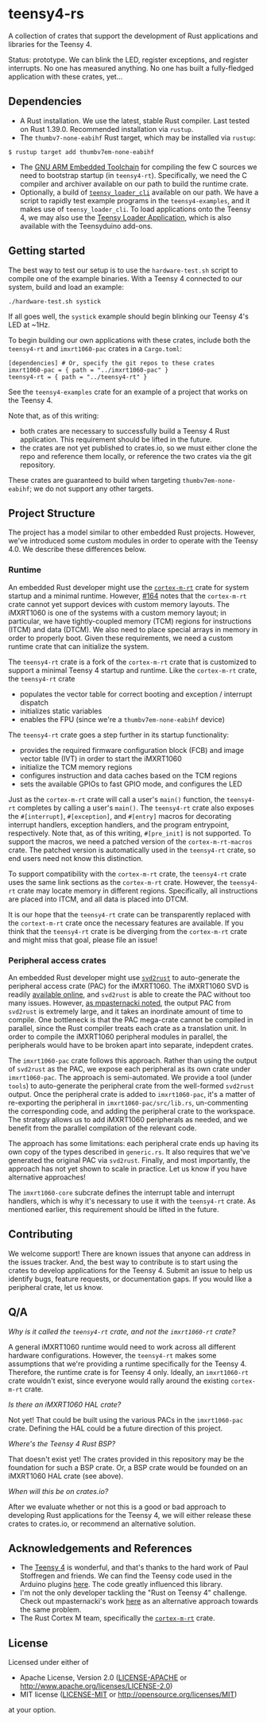 # teensy4-rs

A collection of crates that support the development of Rust applications and libraries for the Teensy 4.

Status: prototype. We can blink the LED, register exceptions, and register interrupts. No one has measured anything. No one has built a fully-fledged application with these crates, yet...

## Dependencies

- A Rust installation. We use the latest, stable Rust compiler. Last tested on Rust 1.39.0. Recommended installation via `rustup`.
- The `thumbv7-none-eabihf` Rust target, which may be installed via `rustup`:

```
$ rustup target add thumbv7em-none-eabihf
```

- The [GNU ARM Embedded Toolchain](https://developer.arm.com/tools-and-software/open-source-software/developer-tools/gnu-toolchain/gnu-rm) for compiling the few C sources we need to bootstrap startup (in `teensy4-rt`). Specifically, we need the C compiler and archiver available on our path to build the runtime crate.
- Optionally, a build of [`teensy_loader_cli`](https://github.com/PaulStoffregen/teensy_loader_cli) available on our path. We have a script to rapidly test example programs in the `teensy4-examples`, and it makes use of `teensy_loader_cli`. To load applications onto the Teensy 4, we may also use the [Teensy Loader Application](https://www.pjrc.com/teensy/loader.html), which is also available with the Teensyduino add-ons.

## Getting started

The best way to test our setup is to use the `hardware-test.sh` script to compile one of the example binaries. With a Teensy 4 connected to our system, build and load an example:

```
./hardware-test.sh systick
```

If all goes well, the `systick` example should begin blinking our Teensy 4's LED at ~1Hz.

To begin building our own applications with these crates, include both the `teensy4-rt` and `imxrt1060-pac` crates in a `Cargo.toml`:

```
[dependencies] # Or, specify the git repos to these crates
imxrt1060-pac = { path = "../imxrt1060-pac" }
teensy4-rt = { path = "../teensy4-rt" }
```

See the `teensy4-examples` crate for an example of a project that works on the Teensy 4.

Note that, as of this writing:

- both crates are necessary to successfully build a Teensy 4 Rust application. This requirement should be lifted in the future.
- the crates are not yet published to crates.io, so we must either clone the repo and reference them locally, or reference the two crates via the git repository.

These crates are guaranteed to build when targeting `thumbv7em-none-eabihf`; we do not support
any other targets.

## Project Structure

The project has a model similar to other embedded Rust projects. However, we've introduced some custom modules in order to operate with the Teensy 4.0. We describe these differences below.

### Runtime

An embedded Rust developer might use the [`cortex-m-rt`](https://crates.io/crates/cortex-m-rt) crate for system startup and a minimal runtime. However, [#164](https://github.com/rust-embedded/cortex-m-rt/issues/164) notes that the `cortex-m-rt` crate cannot yet support devices with custom memory layouts. The iMXRT1060 is one of the systems with a custom memory layout; in particular, we have tightly-coupled memory (TCM) regions for instructions (ITCM) and data (DTCM). We also need to place special arrays in memory in order to properly boot. Given these requirements, we need a custom runtime crate that can initialize the system.

The `teensy4-rt` crate is a fork of the `cortex-m-rt` crate that is customized to support a minimal Teensy 4 startup and runtime. Like the `cortex-m-rt` crate, the `teensy4-rt` crate

- populates the vector table for correct booting and exception / interrupt dispatch
- initializes static variables
- enables the FPU (since we're a `thumbv7em-none-eabihf` device)

The `teensy4-rt` crate goes a step further in its startup functionality:

- provides the required firmware configuration block (FCB) and image vector table (IVT) in order to start the iMXRT1060
- initialize the TCM memory regions
- configures instruction and data caches based on the TCM regions
- sets the available GPIOs to fast GPIO mode, and configures the LED

Just as the `cortex-m-rt` crate will call a user's `main()` function, the `teensy4-rt` completes by calling a user's `main()`. The `teensy4-rt` crate also exposes the `#[interrupt]`, `#[exception]`, and `#[entry]` macros for decorating interrupt handlers, exception handlers, and the program entrypoint, respectively. Note that, as of this writing, `#[pre_init]` is not supported. To support the macros, we need a patched version of the `cortex-m-rt-macros` crate. The patched version is automatically used in the `teensy4-rt` crate, so end users need not know this distinction.

To support compatibility with the `cortex-m-rt` crate, the `teensy4-rt` crate uses the same link sections as the `cortex-m-rt` crate. However, the `teensy4-rt` crate may locate memory in different regions. Specifically, all instructions are placed into ITCM, and all data is placed into DTCM.

It is our hope that the `teensy4-rt` crate can be transparently replaced with the `cortext-m-rt` crate once the necessary features are available. If you think that the `teensy4-rt` crate is be diverging from the `cortex-m-rt` crate and might miss that goal, please file an issue!

### Peripheral access crates

An embedded Rust developer might use [`svd2rust`](https://docs.rs/svd2rust/0.16.1/svd2rust/) to auto-generate the peripheral access crate (PAC) for the iMXRT1060. The iMXRT1060 SVD is readily [available online](https://developer.arm.com/tools-and-software/embedded/cmsis), and `svd2rust` is able to create the PAC without too many issues. However, [as mpasternacki noted](https://users.rust-lang.org/t/svd2rust-generates-an-enormous-crate/32372), the output PAC from `svd2rust` is extremely large, and it takes an inordinate amount of time to compile. One bottleneck is that the PAC mega-crate cannot be compiled in parallel, since the Rust compiler treats each crate as a translation unit. In order to compile the iMXRT1060 peripheral modules in parallel, the peripherals would have to be broken apart into separate, indepdent crates.

The `imxrt1060-pac` crate follows this approach. Rather than using the output of `svd2rust` as the PAC, we expose each peripheral as its own crate under `imxrt1060-pac`. The approach is semi-automated. We provide a tool (under `tools`) to auto-generate the peripheral crate from the well-formed `svd2rust` output. Once the peripheral crate is added to `imxrt1060-pac`, it's a matter of re-exporting the peripheral in `imxrt1060-pac/src/lib.rs`, un-commenting the corresponding code, and adding the peripheral crate to the workspace. The strategy allows us to add iMXRT1060 peripherals as needed, and we benefit from the parallel compilation of the relevant code.

The approach has some limitations: each peripheral crate ends up having its own copy of the types described in `generic.rs`. It also requires that we've generated the original PAC via `svd2rust`. Finally, and most importantly, the approach has not yet shown to scale in practice. Let us know if you have alternative approaches!

The `imxrt1060-core` subcrate defines the interrupt table and interrupt handlers, which is why it's necessary to use it with the `teensy4-rt` crate. As mentioned earlier, this requirement should be lifted in the future.

## Contributing

We welcome support! There are known issues that anyone can address in the issues tracker. And, the best way to contribute is to start using the crates to develop applications for the Teensy 4. Submit an issue to help us identify bugs, feature requests, or documentation gaps. If you would like a peripheral crate, let us know.

## Q/A

*Why is it called the `teensy4-rt` crate, and not the `imxrt1060-rt` crate?*

A general iMXRT1060 runtime would need to work across all different hardware configurations. However, the `teensy4-rt` makes some assumptions that we're providing a runtime specifically for the Teensy 4. Therefore, the runtime crate is for Teensy 4 only. Ideally, an `imxrt1060-rt` crate wouldn't exist, since everyone would rally around the existing `cortex-m-rt` crate.

*Is there an iMXRT1060 HAL crate?*

Not yet! That could be built using the various PACs in the `imxrt1060-pac` crate. Defining the HAL could be a future direction of this project.

*Where's the Teensy 4 Rust BSP?*

That doesn't exist yet! The crates provided in this repository may be the foundation for such a BSP crate. Or, a BSP crate would be founded on an iMXRT1060 HAL crate (see above).

*When will this be on crates.io?*

After we evaluate whether or not this is a good or bad approach to developing Rust applications for the Teensy 4, we will either release these crates to crates.io, or recommend an alternative solution.

## Acknowledgements and References

- The [Teensy 4](https://www.pjrc.com/store/teensy40.html) is wonderful, and that's thanks to the hard work of Paul Stoffregen and friends. We can find the Teensy code used in the Arduino plugins [here](https://github.com/PaulStoffregen/cores). The code greatly influenced this library.
- I'm not the only developer tackling the "Rust on Teensy 4" challenge. Check out mpasternacki's work [here](https://gitlab.com/teensy-rs/teensy-4) as an alternative approach towards the same problem.
- The Rust Cortex M team, specifically the [`cortex-m-rt`](https://github.com/rust-embedded/cortex-m-rt) crate.


## License

Licensed under either of

- Apache License, Version 2.0 ([LICENSE-APACHE](LICENSE-APACHE) or
  http://www.apache.org/licenses/LICENSE-2.0)
- MIT license ([LICENSE-MIT](LICENSE-MIT) or http://opensource.org/licenses/MIT)

at your option.